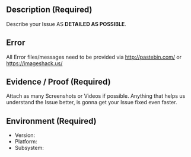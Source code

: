 ## Description (Required)
Describe your Issue AS **DETAILED AS POSSIBLE**.

## Error
All Error files/messages need to be provided via http://pastebin.com/ or https://imageshack.us/

## Evidence / Proof (Required)
Attach as many Screenshots or Videos if possible.
Anything that helps us understand the Issue better, is gonna get your Issue fixed even faster.

## Environment (Required)
  - Version:
  - Platform:
  - Subsystem: